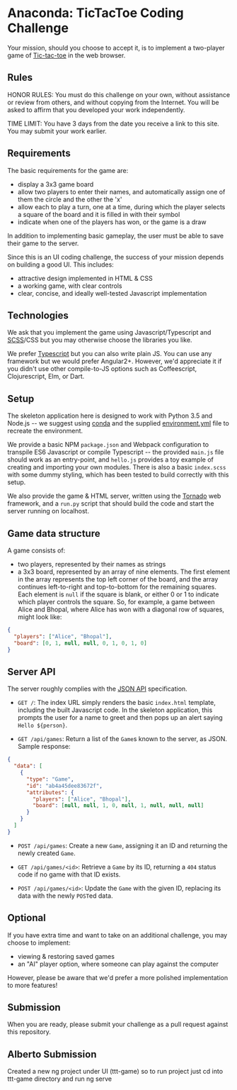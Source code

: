 # Anaconda: TicTacToe Coding Challenge

Your mission, should you choose to accept it, is to implement a two-player game
of [Tic-tac-toe](https://en.wikipedia.org/wiki/Tic-tac-toe) in the web
browser.

## Rules

HONOR RULES: You must do this challenge on your own, without assistance or review
from others, and without copying from the Internet. You will be asked to affirm that
you developed your work independently.

TIME LIMIT: You have 3 days from the date you receive a link to this site. You may
submit your work earlier.

## Requirements

The basic requirements for the game are:

- display a 3x3 game board
- allow two players to enter their names, and automatically assign one of
  them the circle and the other the 'x'
- allow each to play a turn, one at a time, during which the player selects
  a square of the board and it is filled in with their symbol
- indicate when one of the players has won, or the game is a draw

In addition to implementing basic gameplay, the user must be able to save their
game to the server.

Since this is an UI coding challenge, the success of your mission depends on building a good UI. This includes:

- attractive design implemented in HTML & CSS
- a working game, with clear controls
- clear, concise, and ideally well-tested Javascript implementation

## Technologies

We ask that you implement the game using Javascript/Typescript and [SCSS](http://sass-lang.com/)/CSS but you may otherwise choose the libraries you like.

We prefer [Typescript](https://www.typescriptlang.org/) but you can also write plain JS.
You can use any framework but we would prefer Angular2+. However, we'd
appreciate it if you didn't use other compile-to-JS options such as
Coffeescript, Clojurescript, Elm, or Dart.

## Setup

The skeleton application here is designed to work with Python 3.5 and Node.js
-- we suggest using [conda](http://conda.pydata.org) and the supplied
[environment.yml](http://conda.pydata.org/docs/using/envs.html#use-environment-from-file) file
to recreate the environment.

We provide a basic NPM `package.json` and Webpack configuration to transpile ES6
Javascript or compile Typescript -- the provided `main.js` file should work as
an entry-point, and `hello.js` provides a toy example of creating and importing
your own modules. There is also a basic `index.scss` with some dummy styling, which
has been tested to build correctly with this setup.

We also provide the game & HTML server, written using
the [Tornado](http://tornadoweb.org) web framework, and a `run.py` script that
should build the code and start the server running on localhost.

## Game data structure

A game consists of:

- two players, represented by their names as strings
- a 3x3 board, represented by an array of nine elements. The first element in the array
  represents the top left corner of the board, and the array continues left-to-right and
  top-to-bottom for the remaining squares. Each element is `null` if the square is blank,
  or either 0 or 1 to indicate which player controls the square. So, for example, a game
  between Alice and Bhopal, where Alice has won with a diagonal row of squares, might
  look like:

```json
{
  "players": ["Alice", "Bhopal"],
  "board": [0, 1, null, null, 0, 1, 0, 1, 0]
}
```

## Server API

The server roughly complies with the [JSON API](http://jsonapi.org/)
specification.

- `GET /`: The index URL simply renders the basic `index.html` template,
  including the built Javascript code. In the skeleton application, this prompts
  the user for a name to greet and then pops up an alert saying `Hello ${person}`.

- `GET /api/games`: Return a list of the `Game`s known to the server, as JSON.
  Sample response:

```json
{
  "data": [
    {
      "type": "Game",
      "id": "ab4a45dee83672f",
      "attributes": {
        "players": ["Alice", "Bhopal"],
        "board": [null, null, 1, 0, null, 1, null, null, null]
      }
    }
  ]
}
```

- `POST /api/games`: Create a new `Game`, assigning it an ID and returning the
  newly created `Game`.

- `GET /api/games/<id>`: Retrieve a `Game` by its ID, returning a `404` status
  code if no game with that ID exists.

- `POST /api/games/<id>`: Update the `Game` with the given ID, replacing its
  data with the newly `POST`ed data.

## Optional

If you have extra time and want to take on an additional challenge, you may
choose to implement:

- viewing & restoring saved games
- an "AI" player option, where someone can play against the computer

However, please be aware that we'd prefer a more polished implementation to
more features!

## Submission

When you are ready, please submit your challenge as a pull request
against this repository.

## Alberto Submission

Created a new ng project under UI (ttt-game) so to run project just cd into ttt-game directory and run ng serve
